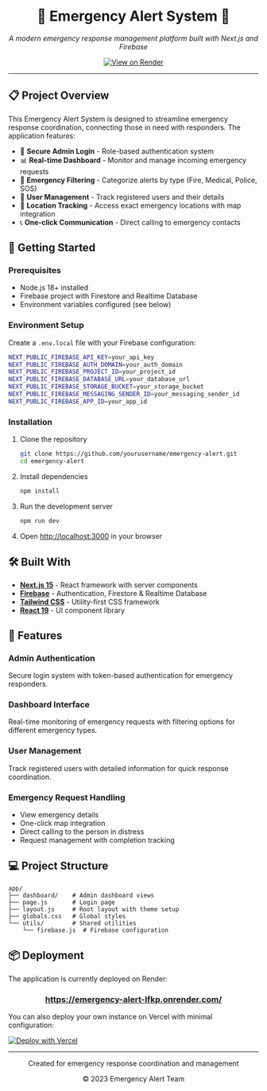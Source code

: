 <div align="center">
  <h1>🚨 Emergency Alert System 🚨</h1>
  <p><em>A modern emergency response management platform built with Next.js and Firebase</em></p>
  <a href="https://emergency-alert-lfkp.onrender.com/" target="_blank">
    <img src="https://img.shields.io/badge/Live%20Demo-View%20on%20Render-blue?style=for-the-badge&logo=render" alt="View on Render" />
  </a>
</div>

---

## 📋 Project Overview

This Emergency Alert System is designed to streamline emergency response coordination, connecting those in need with responders. The application features:

- 🔐 **Secure Admin Login** - Role-based authentication system
- 📊 **Real-time Dashboard** - Monitor and manage incoming emergency requests
- 🚨 **Emergency Filtering** - Categorize alerts by type (Fire, Medical, Police, SOS)
- 👥 **User Management** - Track registered users and their details
- 📍 **Location Tracking** - Access exact emergency locations with map integration
- 📞 **One-click Communication** - Direct calling to emergency contacts

## 🚀 Getting Started

### Prerequisites
- Node.js 18+ installed
- Firebase project with Firestore and Realtime Database
- Environment variables configured (see below)

### Environment Setup
Create a `.env.local` file with your Firebase configuration:

```bash
NEXT_PUBLIC_FIREBASE_API_KEY=your_api_key
NEXT_PUBLIC_FIREBASE_AUTH_DOMAIN=your_auth_domain
NEXT_PUBLIC_FIREBASE_PROJECT_ID=your_project_id
NEXT_PUBLIC_FIREBASE_DATABASE_URL=your_database_url
NEXT_PUBLIC_FIREBASE_STORAGE_BUCKET=your_storage_bucket
NEXT_PUBLIC_FIREBASE_MESSAGING_SENDER_ID=your_messaging_sender_id
NEXT_PUBLIC_FIREBASE_APP_ID=your_app_id
```

### Installation

1. Clone the repository
   ```bash
   git clone https://github.com/yourusername/emergency-alert.git
   cd emergency-alert
   ```

2. Install dependencies
   ```bash
   npm install
   ```

3. Run the development server
   ```bash
   npm run dev
   ```

4. Open [http://localhost:3000](http://localhost:3000) in your browser

## 🛠️ Built With

- [**Next.js 15**](https://nextjs.org/) - React framework with server components
- [**Firebase**](https://firebase.google.com/) - Authentication, Firestore & Realtime Database
- [**Tailwind CSS**](https://tailwindcss.com/) - Utility-first CSS framework
- [**React 19**](https://react.dev/) - UI component library

## 📱 Features

### Admin Authentication
Secure login system with token-based authentication for emergency responders.

### Dashboard Interface
Real-time monitoring of emergency requests with filtering options for different emergency types.

### User Management
Track registered users with detailed information for quick response coordination.

### Emergency Request Handling
- View emergency details
- One-click map integration
- Direct calling to the person in distress
- Request management with completion tracking

## 💻 Project Structure

```
app/
├── dashboard/    # Admin dashboard views
├── page.js       # Login page
├── layout.js     # Root layout with theme setup
├── globals.css   # Global styles
└── utils/        # Shared utilities
    └── firebase.js  # Firebase configuration
```

## 📦 Deployment

The application is currently deployed on Render:

<div align="center">
  <h3><a href="https://emergency-alert-lfkp.onrender.com/" target="_blank">https://emergency-alert-lfkp.onrender.com/</a></h3>
</div>

You can also deploy your own instance on Vercel with minimal configuration:

[![Deploy with Vercel](https://vercel.com/button)](https://vercel.com/new/clone?repository-url=https%3A%2F%2Fgithub.com%2Fyourusername%2Femergency-alert)

---

<div align="center">
  <p>Created for emergency response coordination and management</p>
  <p>© 2023 Emergency Alert Team</p>
</div>